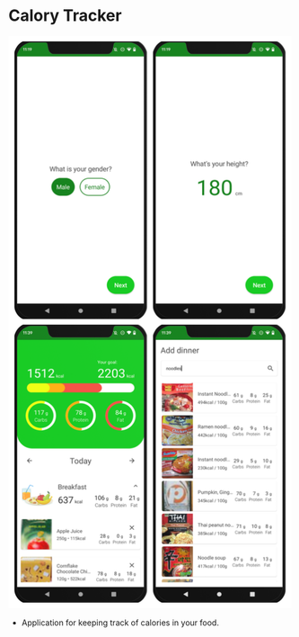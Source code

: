 # Calory Tracker
![Calory Tracker app screenshots](calory_tracker.png "Calory Tracker app")
- Application for keeping track of calories in your food.